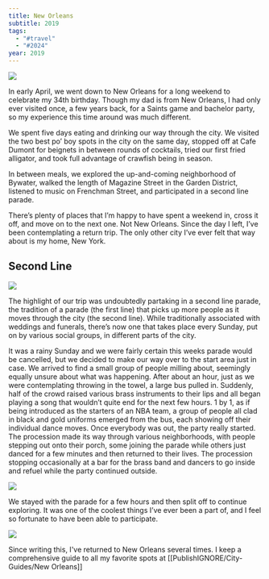 ```yaml
---
title: New Orleans
subtitle: 2019
tags: 
  - "#travel"
  - "#2024"
year: 2019
---
```


<img src="{{ site.baseurl }}/assets/NewOrleans/47989916343_d39581b119_o.jpeg"/>

In early April, we went down to New Orleans for a long weekend to celebrate my 34th birthday. Though my dad is from New Orleans, I had only ever visited once, a few years back, for a Saints game and bachelor party, so my experience this time around was much different.

We spent five days eating and drinking our way through the city. We visited the two best po’ boy spots in the city on the same day, stopped off at Cafe Dumont for beignets in between rounds of cocktails, tried our first fried alligator, and took full advantage of crawfish being in season.

In between meals, we explored the up-and-coming neighborhood of Bywater, walked the length of Magazine Street in the Garden District, listened to music on Frenchman Street, and participated in a second line parade.

There’s plenty of places that I’m happy to have spent a weekend in, cross it off, and move on to the next one. Not New Orleans. Since the day I left, I’ve been contemplating a return trip. The only other city I’ve ever felt that way about is my home, New York.

## Second Line

<img src="{{ site.baseurl }}/assets/NewOrleans/©CooperLiskaSmith_20190331_153142_4stars_.jpeg"/>

The highlight of our trip was undoubtedly partaking in a second line parade, the tradition of a parade (the first line) that picks up more people as it moves through the city (the second line). While traditionally associated with weddings and funerals, there’s now one that takes place every Sunday, put on by various social groups, in different parts of the city.

It was a rainy Sunday and we were fairly certain this weeks parade would be cancelled, but we decided to make our way over to the start area just in case. We arrived to find a small group of people milling about, seemingly equally unsure about what was happening. After about an hour, just as we were contemplating throwing in the towel, a large bus pulled in. Suddenly, half of the crowd raised various brass instruments to their lips and all began playing a song that wouldn’t quite end for the next few hours. 1 by 1, as if being introduced as the starters of an NBA team, a group of people all clad in black and gold uniforms emerged from the bus, each showing off their individual dance moves. Once everybody was out, the party really started. The procession made its way through various neighborhoods, with people stepping out onto their porch, some joining the parade while others just danced for a few minutes and then returned to their lives. The procession stopping occasionally at a bar for the brass band and dancers to go inside and refuel while the party continued outside.

<img src="{{ site.baseurl }}/assets/NewOrleans/©CooperLiskaSmith_20190331_152740_4stars_.jpeg"/>

We stayed with the parade for a few hours and then split off to continue exploring. It was one of the coolest things I’ve ever been a part of, and I feel so fortunate to have been able to participate.

<img src="{{ site.baseurl }}/assets/NewOrleans/©CooperLiskaSmith_20190331_150850_3stars_.jpeg"/>





Since writing this, I've returned to New Orleans several times. I keep a comprehensive guide to all my favorite spots at [[PublishIGNORE/City-Guides/New Orleans]]